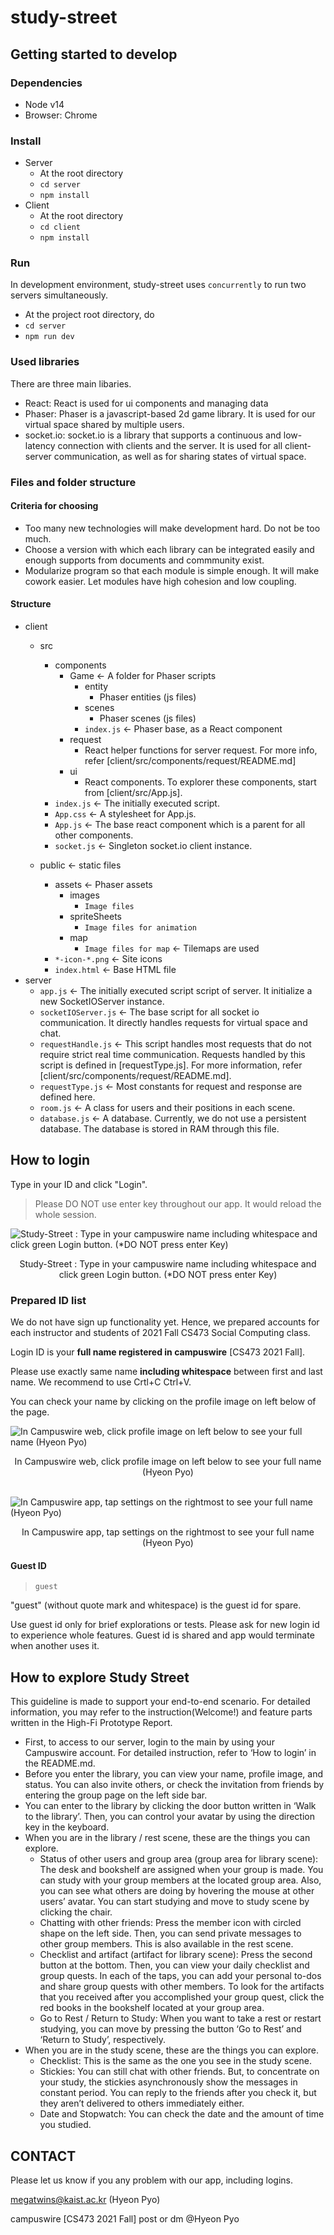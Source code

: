 # study-street

## Getting started to develop
### Dependencies
- Node v14
- Browser: Chrome
### Install
- Server
    - At the root directory
    - `cd server`
    - `npm install`
- Client
    - At the root directory
    - `cd client`
    - `npm install`
### Run

In development environment, study-street uses `concurrently` to run two servers simultaneously.  
- At the project root directory, do
- `cd server`
- `npm run dev`
### Used libraries

There are three main libaries.
- React: React is used for ui components and managing data
- Phaser: Phaser is a javascript-based 2d game library. It is used for our virtual space shared by multiple users.
- socket.io: socket.io is a library that supports a continuous and low-latency connection with clients and the server. It is used for all client-server communication, as well as for sharing states of virtual space.

### Files and folder structure
#### Criteria for choosing

- Too many new technologies will make development hard. Do not be too much. 
- Choose a version with which each library can be integrated easily and enough supports from documents and commmunity exist.  
- Modularize program so that each module is simple enough. It will make cowork easier. Let modules have high cohesion and low coupling.
#### Structure

- client
    - src
        - components
            - Game ← A folder for Phaser scripts
                - entity
                    - Phaser entities (js files)  
                - scenes
                    - Phaser scenes (js files)    
                - `index.js` ← Phaser base, as a React component                    
            - request
                - React helper functions for server request. For more info, refer [client/src/components/request/README.md]
            - ui
                - React components. To explorer these components, start from [client/src/App.js].                
        - `index.js` ← The initially executed script.
        - `App.css` ← A stylesheet for App.js.
        - `App.js` ← The base react component which is a parent for all other components.
        - `socket.js` ← Singleton socket.io client instance.
            
    - public ← static files
        - assets ← Phaser assets                
            - images
                - `Image files`
            - spriteSheets
                - `Image files for animation`
            - map
                - `Image files for map` ← Tilemaps are used
        - `*-icon-*.png` ← Site icons
        - `index.html` ← Base HTML file
- server
    - `app.js` ← The initially executed script script of server. It initialize a new SocketIOServer instance.
    - `socketIOServer.js` ← The base script for all socket io communication. It directly handles requests for virtual space and chat. 
    - `requestHandle.js` ← This script handles most requests that do not require strict real time communication. Requests handled by this script is defined in [requestType.js]. For more information, refer [client/src/components/request/README.md].
    - `requestType.js` ← Most constants for request and response are defined here.
    - `room.js` ← A class for users and their positions in each scene.
    - `database.js` ← A database. Currently, we do not use a persistent database. The database is stored in RAM through this file.
  
## How to login

Type in your ID and click "Login". 

> Please DO NOT use enter key throughout our app. It would reload the whole session.

![Study-Street : Type in your campuswire name including whitespace and click green Login button. (*DO NOT press enter Key)](readme-resources/Login.png)

<figcaption align="center">Study-Street : Type in your campuswire name including whitespace and click green Login button. (*DO NOT press enter Key)</figcaption>

### Prepared ID list
We do not have sign up functionality yet. Hence, we prepared accounts for each instructor and students of 2021 Fall CS473 Social Computing class.
 
Login ID is your **full name registered in campuswire**  [CS473 2021 Fall].

Please use exactly same name **including whitespace** between first and last name. We recommend to use Crtl+C Ctrl+V.

You can check your name by clicking on the profile image on left below of the page.

![In Campuswire web, click profile image on left below to see your full name (Hyeon Pyo)](./readme-resources/Campuswire%20profile.png)
<figcaption align="center">In Campuswire web, click profile image on left below to see your full name (Hyeon Pyo)</figcaption>

<br>

![In Campuswire app, tap settings on the rightmost to see your full name (Hyeon Pyo)](./readme-resources/Campuswire%20setting.png)

<figcaption align="center">In Campuswire app, tap settings on the rightmost to see your full name (Hyeon Pyo)</figcaption>

#### Guest ID

> `guest`

"guest" (without quote mark and whitespace) is the guest id for spare.

Use guest id only for brief explorations or tests. Please ask for new login id to experience whole features. Guest id is shared and app would terminate when another uses it. 


## How to explore Study Street
This guideline is made to support your end-to-end scenario. For detailed information, you may refer to the instruction(Welcome!) and feature parts written in the High-Fi Prototype Report.

- First, to access to our server, login to the main by using your Campuswire account. For detailed instruction, refer to ‘How to login’ in the README.md.
- Before you enter the library, you can view your name, profile image, and status. You can also invite others, or check the invitation from friends by entering the group page on the left side bar.
- You can enter to the library by clicking the door button written in ‘Walk to the library’. Then, you can control your avatar by using the direction key in the keyboard.
- When you are in the library / rest scene, these are the things you can explore.
    - Status of other users and group area (group area for library scene): The desk and bookshelf are assigned when your group is made. You can study with your group members at the located group area. Also, you can see what others are doing by hovering the mouse at other users’ avatar. You can start studying and move to study scene by clicking the chair.
    - Chatting with other friends: Press the member icon with circled shape on the left side. Then, you can send private messages to other group members. This is also available in the rest scene.
    - Checklist and artifact (artifact for library scene): Press the second button at the bottom. Then, you can view your daily checklist and group quests. In each of the taps, you can add your personal to-dos and share group quests with other members. To look for the artifacts that you received after you accomplished your group quest, click the red books in the bookshelf located at your group area.
    - Go to Rest / Return to Study: When you want to take a rest or restart studying, you can move by pressing the button ‘Go to Rest’ and ‘Return to Study’, respectively.
- When you are in the study scene, these are the things you can explore.
    - Checklist: This is the same as the one you see in the study scene.
    - Stickies: You can still chat with other friends. But, to concentrate on your study, the stickies asynchronously show the messages in constant period. You can reply to the friends after you check it, but they aren’t delivered to others immediately either.
    - Date and Stopwatch: You can check the date and the amount of time you studied.


## CONTACT

Please let us know if you any problem with our app, including logins.

megatwins@kaist.ac.kr (Hyeon Pyo)

campuswire [CS473 2021 Fall] post or dm @Hyeon Pyo